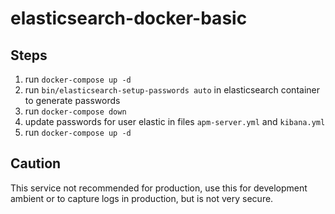 # elasticsearch-docker-basic

## Steps

1. run ```docker-compose up -d```
2. run ```bin/elasticsearch-setup-passwords auto``` in elasticsearch container to generate passwords
3. run ```docker-compose down```
4. update passwords for user elastic in files ```apm-server.yml``` and ```kibana.yml```
5. run ```docker-compose up -d```

## Caution
This service not recommended for production, use this for development ambient or to capture logs in production, but is not very secure.
